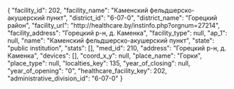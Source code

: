 {
    "facility_id": 202,
    "facility_name": "Каменский фельдшерско-акушерский пункт",
    "district_id": "6-07-0",
    "district_name": "Горецкий район",
    "facility_url": "http:\/\/healthcare.by\/instinfo.php?orgnum=27214",
    "facility_address": "Горецкий р-н, д. Каменка",
    "facility_type": null,
    "ap_1": null,
    "name": "Каменский фельдшерско-акушерский пункт",
    "state": "public institution",
    "stats": [],
    "med_id": 210,
    "address": "Горецкий р-н, д. Каменка",
    "devices": [],
    "coord_x_y": null,
    "place_name": "Горки",
    "place_type": null,
    "localties_key": 135,
    "year_of_closing": null,
    "year_of_opening": "0",
    "healthcare_facility_key": 202,
    "administrative_division_id": "6-07-0"
}